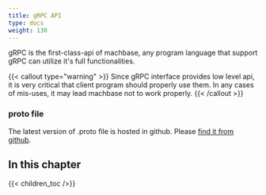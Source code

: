 ```yaml
---
title: gRPC API
type: docs
weight: 130
---
```


gRPC is the first-class-api of machbase, any program language that support gRPC can utilize it's full functionalities.

{{< callout type="warning" >}}
Since gRPC interface provides low level api, it is very critical that client program should properly use them. In any cases of mis-uses, it may lead machbase not to work properly.
{{< /callout >}}

### proto file

The latest version of .proto file is hosted in github. Please [find it from github](https://github.com/machbase/neo-client/tree/main/machrpc).

## In this chapter

{{< children_toc />}}
